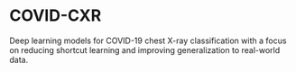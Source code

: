 # COVID-CXR
Deep learning models for COVID-19 chest X-ray classification with a focus on reducing shortcut learning and improving generalization to real-world data.
